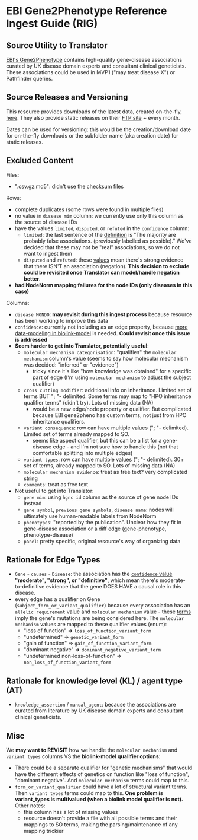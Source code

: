 # EBI Gene2Phenotype Reference Ingest Guide (RIG)

## Source Utility to Translator

[EBI's Gene2Phenotype](https://www.ebi.ac.uk/gene2phenotype/) contains high-quality gene-disease associations 
curated by UK disease domain experts and consultant clinical geneticists. 
These associations could be used in MVP1 ("may treat disease X") or Pathfinder queries. 

## Source Releases and Versioning

This resource provides downloads of the latest data, created on-the-fly, [here](https://www.ebi.ac.uk/gene2phenotype/download).
They also provide static releases on their [FTP site](https://ftp.ebi.ac.uk/pub/databases/gene2phenotype/G2P_data_downloads/) ~ every month. 

Dates can be used for versioning: this would be the creation/download date for on-the-fly downloads or the subfolder name (aka creation date) for static releases.

## Excluded Content 

Files:
- ".csv.gz.md5": didn't use the checksum files

Rows:
- complete duplicates (some rows were found in multiple files)
- no value in `disease mim` column: we currently use only this column as the source of disease IDs
- have the values `limited`, `disputed`, or `refuted` in the `confidence` column:
  - `limited`: the last sentence of the [definition](https://www.ebi.ac.uk/gene2phenotype/about/terminology#g2p-confidence-section) is "The majority are probably false associations. (previously labelled as possible)." We've decided that these may not be "real" associations, so we do not want to ingest them
  - `disputed` and `refuted`: these [values](https://www.ebi.ac.uk/gene2phenotype/about/terminology#g2p-confidence-section) mean there's strong evidence that there ISN'T an association (negation). **This decision to exclude could be revisited once Translator can model/handle negation better**.   
- **had NodeNorm mapping failures for the node IDs (only diseases in this case)**

Columns:
- `disease MONDO`: **may revisit during this ingest process** because resource has been working to improve this data
- `confidence`: currently not including as an edge property, because [more data-modeling in biolink-model](https://github.com/biolink/biolink-model/issues/1583) is needed. **Could revisit once this issue is addressed**
- **Seem harder to get into Translator, potentially useful**: 
  - `molecular mechanism categorisation`: "qualifies" the `molecular mechanism` column's value (seems to say how molecular mechanism was decided: "inferred" or "evidence") 
    - tricky since it's like "how knowledge was obtained" for a specific part of edge (I'm using `molecular mechanism` to adjust the subject qualifier) 
  - `cross cutting modifier`: additional info on inheritance. Limited set of terms BUT "; "- delimited. Some terms may map to "HPO inheritance qualifier terms" (didn't try). Lots of missing data (NA)
    - would be a new edge/node property or qualifier. But complicated because EBI gene2pheno has custom terms, not just from HPO inheritance qualifiers. 
  - `variant consequence`: row can have multiple values ("; "- delimited). Limited set of terms already mapped to SO.
    - seems like aspect qualifier, but this can be a list for a gene-disease edge - and I'm not sure how to handle this (not that comfortable splitting into multiple edges)
  - `variant types`: row can have multiple values ("; "- delimited). 30+ set of terms, already mapped to SO. Lots of missing data (NA)
  - `molecular mechanism evidence`: treat as free text? very complicated string 
  - `comments`: treat as free text
- Not useful to get into Translator:
  - `gene mim`: using `hgnc id` column as the source of gene node IDs instead
  - `gene symbol`, `previous gene symbols`, `disease name`: nodes will ultimately use human-readable labels from NodeNorm
  - `phenotypes`: "reported by the publication". Unclear how they fit in gene-disease association or a diff edge (gene-phenotype, phenotype-disease)
  - `panel`: pretty specific, original resource's way of organizing data

## Rationale for Edge Types

- `Gene` - `causes` - `Disease`: the association has the [`confidence` value](https://www.ebi.ac.uk/gene2phenotype/about/terminology#g2p-confidence-section) **"moderate", "strong", or "definitive"**, which mean there's moderate-to-definitive evidence that the gene DOES HAVE a causal role in this disease. 
- every edge has a qualifier on Gene (`subject_form_or_variant_qualifier`) because every association has an `allelic requirement` value and `molecular mechanism` value - these [terms](https://www.ebi.ac.uk/gene2phenotype/about/terminology) imply the gene's mutations are being considered here. The `molecular mechanism` values are mapped to these qualifier values (enum):
  - "loss of function" => `loss_of_function_variant_form`
  - "undetermined" => `genetic_variant_form`
  - "gain of function" => `gain_of_function_variant_form`
  - "dominant negative" => `dominant_negative_variant_form`
  - "undetermined non-loss-of-function" => `non_loss_of_function_variant_form`

## Rationale for knowledge level (KL) / agent type (AT)

- `knowledge_assertion` / `manual_agent`: because the associations are curated from literature by UK disease domain experts and consultant clinical geneticists. 

## Misc

We **may want to REVISIT** how we handle the `molecular mechanism` and `variant types` columns VS the **biolink-model qualifier options**:
- There could be a separate qualifier for "genetic mechanisms" that would have the different effects of genetics on function like "loss of function", "dominant negative". And `molecular mechanism` terms could map to this.
- `form_or_variant_qualifier` could have a lot of structural variant terms. Then `variant types` terms could map to this. **One problem is variant_types is multivalued (when a biolink model qualifier is not).** Other notes: 
  - this column has a lot of missing values
  - resource doesn't provide a file with all possible terms and their mappings to SO terms, making the parsing/maintenance of any mapping trickier